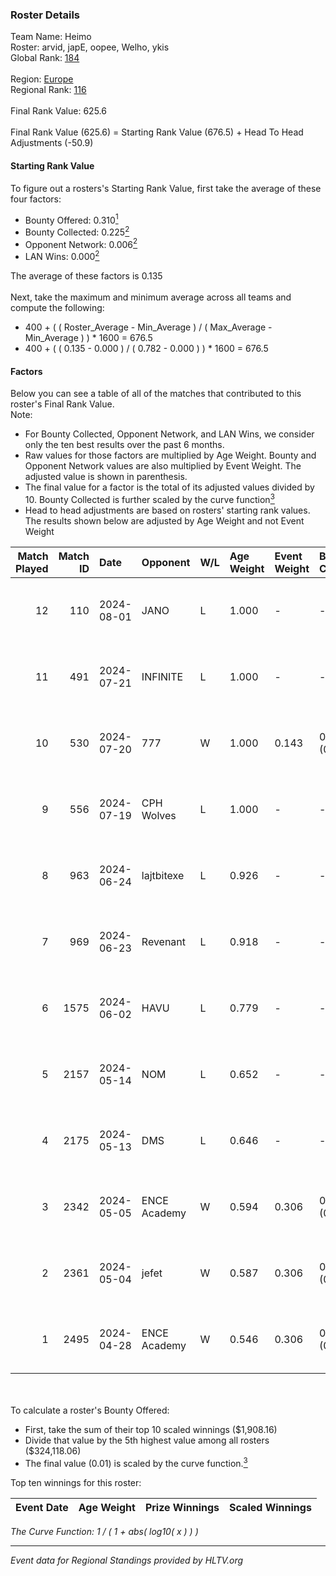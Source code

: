 ### Roster Details<br />
Team Name: Heimo<br />
Roster: arvid, japE, oopee, Welho, ykis<br />
Global Rank: [184](../standings_global.md)<br />
<br />
Region: [Europe]( ../standings_europe.md)<br />
Regional Rank: [116]( ../standings_europe.md)<br />
<br />
Final Rank Value:  625.6<br />
<br />
Final Rank Value (625.6) = Starting Rank Value (676.5) + Head To Head Adjustments (-50.9)<br />

#### Starting Rank Value<br />
To figure out a rosters's Starting Rank Value, first take the average of these four factors:<br />
- Bounty Offered: 0.310[<sup>1</sup>](#table2)
- Bounty Collected: 0.225[<sup>2</sup>](#table1)
- Opponent Network: 0.006[<sup>2</sup>](#table1)
- LAN Wins: 0.000[<sup>2</sup>](#table1)

The average of these factors is 0.135<br />
<br />
Next, take the maximum and minimum average across all teams and compute the following:<br />
- 400 + ( ( Roster_Average - Min_Average ) / ( Max_Average - Min_Average ) ) * 1600 = 676.5
- 400 + ( ( 0.135 - 0.000 ) / ( 0.782 - 0.000 ) ) * 1600 = 676.5


#### Factors<br />
Below you can see a table of all of the matches that contributed to this roster's Final Rank Value.<br />
Note:<br />

- For Bounty Collected, Opponent Network, and LAN Wins, we consider only the ten best results over the past 6 months.
- Raw values for those factors are multiplied by Age Weight. Bounty and Opponent Network values are also multiplied by Event Weight. The adjusted value is shown in parenthesis.
- The final value for a factor is the total of its adjusted values divided by 10. Bounty Collected is further scaled by the curve function[<sup>3</sup>](#curveFunction)
- Head to head adjustments are based on rosters' starting rank values. The results shown below are adjusted by Age Weight and not Event Weight
<span id="table1"></span><br />


| Match Played | Match ID | Date       | Opponent     | W/L | Age Weight | Event Weight | Bounty Collected | Opponent Network | LAN Wins  | H2H Adj. | Roster                             |
| -: | -: | :- | :- | :- | :- | :- | :- | :- | :- | -: | :- |
|           12 |      110 | 2024-08-01 | JANO         | L   | 1.000      | -            | -                | -                | -         |   -15.87 | arvid, japE, oopee, Welho, ykis    |
|           11 |      491 | 2024-07-21 | INFINITE     | L   | 1.000      | -            | -                | -                | -         |   -17.89 | arvid, japE, oopee, Welho, ykis    |
|           10 |      530 | 2024-07-20 | 777          | W   | 1.000      | 0.143        | 0.015 (0.002)    | 0.181 (0.026)    | 0 (0.000) |    16.91 | arvid, japE, oopee, Welho, ykis    |
|            9 |      556 | 2024-07-19 | CPH Wolves   | L   | 1.000      | -            | -                | -                | -         |    -7.60 | arvid, japE, oopee, Welho, ykis    |
|            8 |      963 | 2024-06-24 | lajtbitexe   | L   | 0.926      | -            | -                | -                | -         |   -12.60 | arvid, oopee, Sm1llee, Welho, ykis |
|            7 |      969 | 2024-06-23 | Revenant     | L   | 0.918      | -            | -                | -                | -         |    -8.84 | arvid, oopee, Sm1llee, Welho, ykis |
|            6 |     1575 | 2024-06-02 | HAVU         | L   | 0.779      | -            | -                | -                | -         |   -11.42 | arvid, japE, oopee, Welho, ykis    |
|            5 |     2157 | 2024-05-14 | NOM          | L   | 0.652      | -            | -                | -                | -         |   -14.22 | arvid, japE, oopee, Welho, ykis    |
|            4 |     2175 | 2024-05-13 | DMS          | L   | 0.646      | -            | -                | -                | -         |    -5.00 | arvid, japE, oopee, Welho, ykis    |
|            3 |     2342 | 2024-05-05 | ENCE Academy | W   | 0.594      | 0.306        | 0.003 (0.001)    | 0.109 (0.020)    | 0 (0.000) |    10.42 | arvid, japE, oopee, Welho, ykis    |
|            2 |     2361 | 2024-05-04 | jefet        | W   | 0.587      | 0.306        | 0.001 (0.000)    | 0.022 (0.004)    | 0 (0.000) |     5.43 | arvid, japE, oopee, Welho, ykis    |
|            1 |     2495 | 2024-04-28 | ENCE Academy | W   | 0.546      | 0.306        | 0.004 (0.001)    | 0.082 (0.014)    | 0 (0.000) |     9.76 | arvid, japE, oopee, Welho, ykis    |

<br />
<span id="table2"></span><br />
To calculate a roster's Bounty Offered:<br />

- First, take the sum of their top 10 scaled winnings ($1,908.16)
- Divide that value by the 5th highest value among all rosters ($324,118.06)
- The final value (0.01) is scaled by the curve function.[<sup>3</sup>](#curveFunction)

Top ten winnings for this roster:<br />

| Event Date | Age Weight | Prize Winnings | Scaled Winnings |
| :- | -: | :- | :- |


<span id="curveFunction"></span>_The Curve Function: 1 / ( 1 + abs( log10( x ) ) )_<br />

---
_Event data for Regional Standings provided by HLTV.org_<br />
